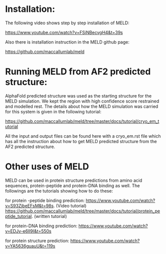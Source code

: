# Installation:
The following video shows step by step installation of MELD:

https://www.youtube.com/watch?v=FSiNBecvgH4&t=39s

Also there is installation instruction in the MELD github page:

https://github.com/maccallumlab/meld

# Running MELD from AF2 predicted structure:
AlphaFold predicted structure was used as the starting structure for the MELD simulation. We kept the region with high confidence score restrained and modelled 
rest. The details about how the MELD simulation was carried for this system is given in the following tutorial:

https://github.com/maccallumlab/meld/tree/master/docs/tutorial/cryo_em_tutorial

All the input and output files can be found here with a cryo_em.rst file which has all the instruction about how to get MELD predicted structure from the AF2 predicted structure.

# Other uses of MELD

MELD can be used in protein structure predictions from amino acid sequences, protein-peptide and protein-DNA binding as well. The followings are the tutorials showing how to do these:

for protein -peptide binding prediction: https://www.youtube.com/watch?v=S93ZjbeEFsM&t=98s. (Video tutorial)
                                         https://github.com/maccallumlab/meld/tree/master/docs/tutorial/protein_peptide_tutorial.  (written tutorial)

for protein-DNA binding prediction:  https://www.youtube.com/watch?v=EDJv-e6lI9I&t=550s

for protein structure prediction: https://www.youtube.com/watch?v=YA5636guauU&t=119s
